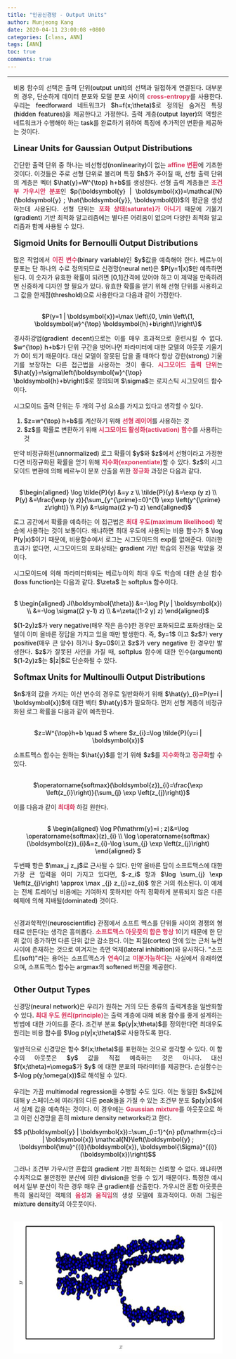 ```yaml
---
title: "인공신경망 - Output Units"
author: Munjeong Kang
date: 2020-04-11 23:00:08 +0800
categories: [class, ANN]
tags: [ANN]
toc: true
comments: true
---
```

-----

<div style = "font-weight:500; font-size:1.0em; margin-left: 1em; margin-right: 1em;text-align:justify; ">
비용 함수의 선택은 출력 단위(output unit)의 선택과 밀접하게 연결된다. 대부분의 경우, 단순하게 데이터 분포와 모델 분포 사이의 <b style = "color:#d7385e;font-size:1.2">cross-entropy</b>를 사용한다. 우리는 feedforward 네트워크가 $h=f(x;\theta)$로 정의된 숨겨진 특징(hidden features)을 제공한다고 가정한다. 출력 계층(output layer)의 역할은 네트워크가 수행해야 하는 task를 완료하기 위하여 특징에 추가적인 변환을 제공하는 것이다.
<br><br>
<span style = "font-weight:700; font-size:1.3em;  margin-right: 1em;">
Linear Units for Gaussian Output Distributions
</span>
<br><br>
간단한 출력 단위 중 하나는 비선형성(nonlinearity)이 없는 <b style = "color:#d7385e;font-size:1.2">affine 변환</b>에 기초한 것이다. 이것들은 주로 선형 단위로 불리며 특징 $h$가 주어질 때, 선형 출력 단위의 계층은 벡터 $\hat{y}=W^{\top} h+b$를 생성한다. 선형 출력 계층들은 <b style = "color:#d7385e;font-size:1.2">조건부 가우시안 분포</b>인 $p(\boldsymbol{y} | \boldsymbol{x})=\mathcal{N}(\boldsymbol{y} ; \hat{\boldsymbol{y}}, \boldsymbol{I})$의 평균을 생성하는데 사용된다. 선형 단위는 <b style = "color:#d7385e;font-size:1.2">포화 상태(saturate)가 아니기</b> 때문에 기울기(gradient) 기반 최적화 알고리즘에는 별다른 어려움이 없으며 다양한 최적화 알고리즘과 함께 사용될 수 있다. 
<br><br>

<span style = "font-weight:700; font-size:1.3em;  margin-right: 1em;">
Sigmoid Units for Bernoulli Output Distributions
</span>
<br><br>
많은 작업에서 <b style = "color:#d7385e;font-size:1.2">이진 변수</b>(binary variable)인 $y$값을 예측해야 한다. 베르누이 분포는 단 하나의 수로 정의되므로 신경망(neural net)은 $P(y=1|x)$만 예측하면 된다. 이 숫자가 유효한 확률이 되려면 [0,1]간격에 있어야 하고 이 제약을 만족하려면 신중하게 디자인 할 필요가 있다. 유효한 확률을 얻기 위해 선형 단위를 사용하고 그 값을 한계점(threshold)으로 사용한다고 다음과 같이 가정한다.<br>
<p align="center">
<br>
 $P(y=1 | \boldsymbol{x})=\max \left\{0, \min \left\{1, \boldsymbol{w}^{\top} \boldsymbol{h}+b\right\}\right\}$
 </p>
경사하강법(gradient decent)으로는 이를 매우 효과적으로 훈련시킬 수 없다. $w^{\top} h+b$가 단위 구간을 벗어나면 파라미터에 대한 모델의 아웃풋 기울기가 0이 되기 때문이다. 대신 모델이 잘못된 답을 줄 때마다 항상 강한(strong) 기울기를 보장하는 다른 접근법을 사용하는 것이 좋다. <b style = "color:#d7385e;font-size:1.2">시그모이드 출력 단위</b>는 $\hat{y}=\sigma\left(\boldsymbol{w}^{\top} \boldsymbol{h}+b\right)$로 정의되며 $\sigma$는 로지스틱 시그모이드 함수이다. 
<br><br>
시그모이드 출력 단위는 두 개의 구성 요소를 가지고 있다고 생각할 수 있다. 
<ol>
<li>$z=w^{\top} h+b$를 계산하기 위해 <b style = "color:#d7385e;font-size:1.2">선형 레이어</b>를 사용하는 것</li>
<li>$z$를 확률로 변환하기 위해 <b style = "color:#d7385e;font-size:1.2">시그모이드 활성화(activation) 함수</b>를 사용하는 것</li>
</ol>
만약 비정규화된(unnormalized) 로그 확률이 $y$와 $z$에서 선형이라고 가정한다면 비정규화된 확률을 얻기 위해 <b style = "color:#d7385e;font-size:1.2">지수화(exponentiate)</b>할 수 있다. $z$의 시그모이드 변환에 의해 베르누이 분포 산출을 위한 <b style = "color:#d7385e;font-size:1.2">정규화</b> 과정은 다음과 같다. 
<br><br>
<p align="center">
$\begin{aligned} 
\log \tilde{P}(y) &=y z \\ 
\tilde{P}(y) &=\exp (y z) \\ 
P(y) &=\frac{\exp (y z)}{\sum_{y^{\prime}=0}^{1} \exp \left(y^{\prime} z\right)} \\ 
P(y) &=\sigma((2 y-1) z) 
\end{aligned}$
</p>
로그 공간에서 확률을 예측하는 이 접근법은 <b style = "color:#d7385e;font-size:1.2">최대 우도(maximum likelihood)</b> 학습에 사용하는 것이 보통이다. 왜냐하면 최대 우도에 사용되는 비용 함수가 $ \log P(y|x)$이기 때문에, 비용함수에서 로그는 시그모이드의 exp를 없애준다. 이러한 효과가 없다면, 시그모이드의 포화상태는 gradient 기반 학습의 진전을 막았을 것이다. 
<br><br>
시그모이드에 의해 파라미터화되는 베르누이의 최대 우도 학습에 대한 손실 함수(loss function)는 다음과 같다. $\zeta$ 는 softplus 함수이다.
<br><br>
<p align="center">
$ \begin{aligned} 
J(\boldsymbol{\theta}) &=-\log P(y | \boldsymbol{x}) \\ 
&=-\log \sigma((2 y-1) z) \\ 
&=\zeta((1-2 y) z) 
\end{aligned}$
</p>
$(1-2y)z$가 very negative(매우 작은 음수)한 경우만 포화되므로 포화상태는 모델이 이미 올바른 정답을 가지고 있을 때만 발생한다. 즉, $y=1$ 이고 $z$가 very positive(매우 큰 양수) 하거나 $y=0$이고 $z$가 very negative 한 경우만 발생한다. $z$가 잘못된 사인을 가질 때, softplus 함수에 대한 인수(argument) $(1-2y)z$는 $|z|$로 단순화될 수 있다. 
<br><br>
<span style = "font-weight:700; font-size:1.3em;  margin-right: 1em;">
Softmax Units for Multinoulli Output Distributions
</span>
<br><br>
$n$개의 값을 가지는 이산 변수의 경우로 일반화하기 위해 $\hat{y}_{i}=P(y=i | \boldsymbol{x})$에 대한 벡터 $\hat{y}$가 필요하다. 먼저 선형 계층이 비정규화된 로그 확률을 다음과 같이 예측한다.
 <p align="center">
<br>
 $z=W^{\top}h+b \quad $ where $z_{i}=\log \tilde{P}(y=i | \boldsymbol{x})$
 </p>
소프트맥스 함수는 원하는 $\hat{y}$를 얻기 위해 $z$를 <b style = "color:#d7385e;font-size:1.2">지수화</b>하고 <b style = "color:#d7385e;font-size:1.2">정규화</b>할 수 있다. 
<p align="center">
<br>
 $\operatorname{softmax}(\boldsymbol{z})_{i}=\frac{\exp \left(z_{i}\right)}{\sum_{j} \exp \left(z_{j}\right)}$
 </p>
이를 다음과 같이 <b style = "color:#d7385e;font-size:1.2">최대화</b> 하길 원한다. 
<p align="center">
<br>
 $ \begin{aligned} 
 \log P(\mathrm{y}=i ; z)&=\log \operatorname{softmax}(z)_{i} \\
 \log \operatorname{softmax}(\boldsymbol{z})_{i}&=z_{i}-\log \sum_{j} \exp \left(z_{j}\right)
 \end{aligned}
 $
 </p>
 두번째 항은 $\max_j z_j$로 근사될 수 있다. 만약 올바른 답이 소프트맥스에 대한 가장 큰 입력을 이미 가지고 있다면, $-z_i$ 항과 $\log \sum_{j} \exp \left(z_{j}\right) \approx \max _{j} z_{j}=z_{i}$ 항은 거의 취소된다. 이 예제는 전체 트레이닝 비용에는 기여하지 못하지만 아직 정확하게 분류되지 않은 다른 예제에 의해 지배될(dominated) 것이다. 
 <br><br>

신경과학적인(neuroscientific) 관점에서 소프트 맥스를 단위들 사이의 경쟁의 형태로 만든다는 생각은 흥미롭다. 
<b style = "color:#d7385e;font-size:1.2">소프트맥스 아웃풋의 합은 항상 1</b>이기 때문에 한 단위 값이 증가하면 다른 단위 값은 감소한다. 이는 피질(cortex) 안에 있는 근처 뉴런사이에 존재하는 것으로 여겨지는 측면 억제(lateral inhibition)와 유사하다. "소프트(soft)"라는 용어는 소프트맥스가 <b style = "color:#d7385e;font-size:1.2">연속</b>이고 <b style = "color:#d7385e;font-size:1.2">미분가능하다</b>는 사실에서 유래하였으며, 소프트맥스 함수는 argmax의 softened 버전을 제공한다. 
<br><br>

<span style = "font-weight:700; font-size:1.3em;  margin-right: 1em;">
Other Output Types
</span>
<br><br>
신경망(neural network)은 우리가 원하는 거의 모든 종류의 출력계층을 일반화할 수 있다. <b style = "color:#d7385e;font-size:1.2">최대 우도 원리(principle)</b>는 출력 계층에 대해 비용 함수를 좋게 설계하는 방법에 대한 가이드를 준다. 조건부 분포 $p(y|x;\theta)$를 정의한다면 최대우도원리는 비용 함수를 $\log p(y|x;\theta)$로 사용하도록 한다. 
<br><br>
일반적으로 신경망은 함수 $f(x;\theta)$를 표현하는 것으로 생각할 수 있다. 이 함수의 아웃풋은 $y$ 값을 직접 예측하는 것은 아니다. 대신 $f(x;\theta)=\omega$가 $y$ 에 대한 분포의 파라미터를 제공한다. 손실함수는 $-\log p(y;\omega(x))$로 해석될 수 있다. 
<br><br>
우리는 가끔 multimodal regression을 수행할 수도 있다. 이는 동일한 $x$값에 대해 y 스페이스에 여러개의 다른 peak들을 가질 수 있는 조건부 분포 $p(y|x)$에서 실제 값을 예측하는 것이다. 이 경우에는 <b style = "color:#d7385e;font-size:1.2">Gaussian mixture</b>를 아웃풋으로 하고 이런 신경망을 흔히 mixture density networks라고 한다. 
<p align="center">
$$
p(\boldsymbol{y} | \boldsymbol{x})=\sum_{i=1}^{n} p(\mathrm{c}=i | \boldsymbol{x}) \mathcal{N}\left(\boldsymbol{y} ; \boldsymbol{\mu}^{(i)}(\boldsymbol{x}), \boldsymbol{\Sigma}^{(i)}(\boldsymbol{x})\right)$$
</p>
그러나 조건부 가우시안 혼합의 gradient 기반 최적화는 신뢰할 수 없다. 왜냐하면 수치적으로 불안정한 분산에 의한 division을 얻을 수 있기 때문이다. 특정한 예시에서 일부 분산이 작은 경우 매우 큰 gradient를 산출한다. 가우시안 혼합 아웃풋은 특히 물리적인 객체의 <b style = "color:#d7385e;font-size:1.2">음성</b>과 <b style = "color:#d7385e;font-size:1.2">움직임</b>의 생성 모델에 효과적이다. 아래 그림은 mixture density의 아웃풋이다. 
<br><br>

<p align="center">
<img src="/images/post_img/AN6.png" width="650" height="300">
</p>
